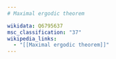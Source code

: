 ```yaml
---
# Maximal ergodic theorem

wikidata: Q6795637
msc_classification: "37"
wikipedia_links:
  - "[[Maximal ergodic theorem]]"
---
```

